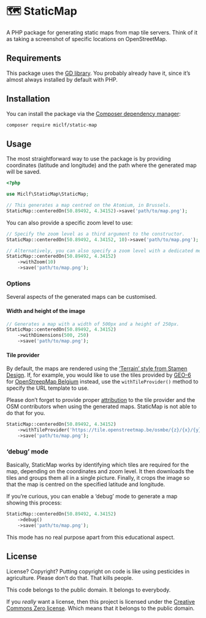 # 🗺 StaticMap

A PHP package for generating static maps from map tile servers. Think of it as taking a screenshot of specific locations on OpenStreetMap.

## Requirements

This package uses the [GD library](https://www.php.net/manual/en/book.image.php). You probably already have it, since it’s almost always installed by default with PHP.

## Installation

You can install the package via the [Composer dependency manager](https://getcomposer.org/):

```bash
composer require miclf/static-map
```

## Usage

The most straightforward way to use the package is by providing coordinates (latitude and longitude) and the path where the generated map will be saved.

```php
<?php

use Miclf\StaticMap\StaticMap;

// This generates a map centred on the Atomium, in Brussels.
StaticMap::centeredOn(50.89492, 4.34152)->save('path/to/map.png');
```

You can also provide a specific zoom level to use:

```php
// Specify the zoom level as a third argument to the constructor.
StaticMap::centeredOn(50.89492, 4.34152, 10)->save('path/to/map.png');

// Alternatively, you can also specify a zoom level with a dedicated method.
StaticMap::centeredOn(50.89492, 4.34152)
    ->withZoom(10)
    ->save('path/to/map.png');
```

### Options

Several aspects of the generated maps can be customised.

#### Width and height of the image

```php
// Generates a map with a width of 500px and a height of 250px.
StaticMap::centeredOn(50.89492, 4.34152)
    ->withDimensions(500, 250)
    ->save('path/to/map.png');
```

#### Tile provider

By default, the maps are rendered using the [‘Terrain’ style from Stamen Design](http://maps.stamen.com/#terrain).
If, for example, you would like to use the tiles provided by [GEO-6](https://geo6.be/) for [OpenStreepMap Belgium](https://tile.osm.be) instead, use the `withTileProvider()` method to specify the URL template to use.

Please don’t forget to provide proper [attribution](https://www.openstreetmap.org/copyright/en) to the tile provider and the OSM contributors when using the generated maps. StaticMap is not able to do that for you.

```php
StaticMap::centeredOn(50.89492, 4.34152)
    ->withTileProvider('https://tile.openstreetmap.be/osmbe/{z}/{x}/{y}.png')
    ->save('path/to/map.png');
```

### ‘debug’ mode

Basically, StaticMap works by identifying which tiles are required for the map, depending on the coordinates and zoom level. It then downloads the tiles and groups them all in a single picture. Finally, it crops the image so that the map is centred on the specified latitude and longitude.

If you’re curious, you can enable a ‘debug’ mode to generate a map showing this process:

```php
StaticMap::centeredOn(50.89492, 4.34152)
    ->debug()
    ->save('path/to/map.png');
```

This mode has no real purpose apart from this educational aspect.

## License

License? Copyright? Putting copyright on code is like using pesticides in agriculture. Please don’t do that. That kills people.

This code belongs to the public domain. It belongs to everybody.

If you _really_ want a license, then this project is licensed under the [Creative Commons Zero license](https://creativecommons.org/publicdomain/zero/1.0/). Which means that it belongs to the public domain.
